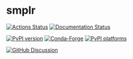 # smplr

[![Actions Status][actions-badge]][actions-link]
[![Documentation Status][rtd-badge]][rtd-link]

[![PyPI version][pypi-version]][pypi-link]
[![Conda-Forge][conda-badge]][conda-link]
[![PyPI platforms][pypi-platforms]][pypi-link]

[![GitHub Discussion][github-discussions-badge]][github-discussions-link]

<!-- SPHINX-START -->

<!-- prettier-ignore-start -->
[actions-badge]:            https://github.com/APN-Pucky/smplr/workflows/CI/badge.svg
[actions-link]:             https://github.com/APN-Pucky/smplr/actions
[conda-badge]:              https://img.shields.io/conda/vn/conda-forge/smplr
[conda-link]:               https://github.com/conda-forge/smplr-feedstock
[github-discussions-badge]: https://img.shields.io/static/v1?label=Discussions&message=Ask&color=blue&logo=github
[github-discussions-link]:  https://github.com/APN-Pucky/smplr/discussions
[pypi-link]:                https://pypi.org/project/smplr/
[pypi-platforms]:           https://img.shields.io/pypi/pyversions/smplr
[pypi-version]:             https://img.shields.io/pypi/v/smplr
[rtd-badge]:                https://readthedocs.org/projects/smplr/badge/?version=latest
[rtd-link]:                 https://smplr.readthedocs.io/en/latest/?badge=latest

<!-- prettier-ignore-end -->
